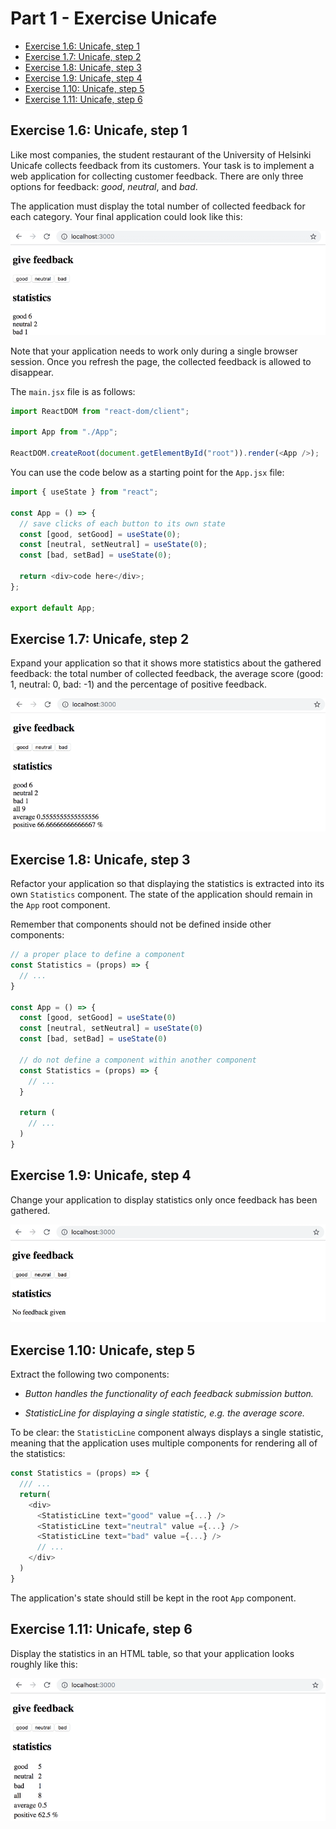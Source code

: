 # Part 1 - Exercise Unicafe

- [Exercise 1.6: Unicafe, step 1](#step-1)
- [Exercise 1.7: Unicafe, step 2](#step-2)
- [Exercise 1.8: Unicafe, step 3](#step-3)
- [Exercise 1.9: Unicafe, step 4](#step-4)
- [Exercise 1.10: Unicafe, step 5](#step-5)
- [Exercise 1.11: Unicafe, step 6](#step-6)

## <a id="step-1"></a> Exercise 1.6: Unicafe, step 1

Like most companies, the student restaurant of the University of Helsinki Unicafe collects feedback from its customers. Your task is to implement a web application for collecting customer feedback. There are only three options for feedback: _good_, _neutral_, and _bad_.

The application must display the total number of collected feedback for each category. Your final application could look like this:

![Final application](./docs/unicafe-final-application.png)

Note that your application needs to work only during a single browser session. Once you refresh the page, the collected feedback is allowed to disappear.

The `main.jsx` file is as follows:

```js
import ReactDOM from "react-dom/client";

import App from "./App";

ReactDOM.createRoot(document.getElementById("root")).render(<App />);
```

You can use the code below as a starting point for the `App.jsx` file:

```js
import { useState } from "react";

const App = () => {
  // save clicks of each button to its own state
  const [good, setGood] = useState(0);
  const [neutral, setNeutral] = useState(0);
  const [bad, setBad] = useState(0);

  return <div>code here</div>;
};

export default App;
```

## <a id="step-2"></a> Exercise 1.7: Unicafe, step 2

Expand your application so that it shows more statistics about the gathered feedback: the total number of collected feedback, the average score (good: 1, neutral: 0, bad: -1) and the percentage of positive feedback.

![Application with more statistics](./docs/unicafe-application-statistics.png)

## <a id="step-3"></a> Exercise 1.8: Unicafe, step 3

Refactor your application so that displaying the statistics is extracted into its own `Statistics` component. The state of the application should remain in the `App` root component.

Remember that components should not be defined inside other components:

```js
// a proper place to define a component
const Statistics = (props) => {
  // ...
}

const App = () => {
  const [good, setGood] = useState(0)
  const [neutral, setNeutral] = useState(0)
  const [bad, setBad] = useState(0)

  // do not define a component within another component
  const Statistics = (props) => {
    // ...
  }

  return (
    // ...
  )
}
```

## <a id="step-4"></a> Exercise 1.9: Unicafe, step 4

Change your application to display statistics only once feedback has been gathered.

![Application without statistics](./docs/unicafe-application-no-feedback.png)

## <a id="step-5"></a> Exercise 1.10: Unicafe, step 5

Extract the following two components:

- _Button handles the functionality of each feedback submission button._

- _StatisticLine for displaying a single statistic, e.g. the average score._

To be clear: the `StatisticLine` component always displays a single statistic, meaning that the application uses multiple components for rendering all of the statistics:

```js
const Statistics = (props) => {
  /// ...
  return(
    <div>
      <StatisticLine text="good" value ={...} />
      <StatisticLine text="neutral" value ={...} />
      <StatisticLine text="bad" value ={...} />
      // ...
    </div>
  )
}
```

The application's state should still be kept in the root `App` component.

## <a id="step-6"></a> Exercise 1.11: Unicafe, step 6

Display the statistics in an HTML table, so that your application looks roughly like this:

![View statistics in a table](./docs/unicafe-application-table.png)
